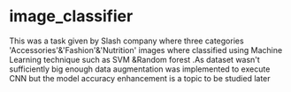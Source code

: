 # image_classifier
This was a task given by Slash company where three categories 'Accessories'&amp;'Fashion'&amp;'Nutrition' images where classified using Machine Learning technique such as SVM &amp;Random forest .As dataset wasn't sufficiently big enough data augmentation was implemented to execute CNN but the model accuracy enhancement is a topic to be studied later 
